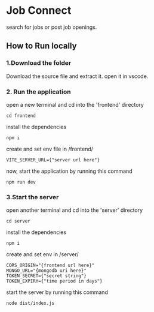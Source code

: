 # Job Connect
search for jobs or post job openings.

## How to Run locally

### 1.Download the folder
Download the source file and extract it. open it in vscode.

### 2. Run the application
open a new terminal and cd into the 'frontend' directory
```
cd frontend
```
install the dependencies
```
npm i
```
create and set env file in /frontend/
```
VITE_SERVER_URL={"server url here"}
```

now, start the application by running this command 

```
npm run dev
```

### 3.Start the server
open another terminal and cd into the 'server' directory
```
cd server
```
install the dependencies
```
npm i
```
create and set env in /server/
```
CORS_ORIGIN="{frontend url here}"
MONGO_URL="{mongodb uri here}"
TOKEN_SECRET={"secret string"}
TOKEN_EXPIRY={"time period in days"}
```

start the server by running this command
```
node dist/index.js
```

